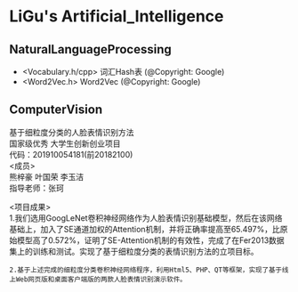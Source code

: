 # LiGu's Artificial_Intelligence
## NaturalLanguageProcessing
* <Vocabulary.h/cpp>    词汇Hash表  (@Copyright: Google)
* <Word2Vec.h>          Word2Vec    (@Copyright: Google)
## ComputerVision
基于细粒度分类的人脸表情识别方法  
国家级优秀  大学生创新创业项目  
代码：201910054181(前20182100)  
<成员>  
熊梓豪 叶国荣 李玉洁  
指导老师：张珂  

<项目成果>  
	1.我们选用GoogLeNet卷积神经网络作为人脸表情识别基础模型，然后在该网络基础上，加入了SE通道加权的Attention机制，并将正确率提高至65.497%，比原始模型高了0.572%，证明了SE-Attention机制的有效性，完成了在Fer2013数据集上的训练和测试。实现了基于细粒度分类的表情识别方法的立项目标。 
	
	2.基于上述完成的细粒度分类卷积神经网络程序，利用Html5、PHP、QT等框架，实现了基于线上Web网页版和桌面客户端版的两款人脸表情识别演示软件。  
